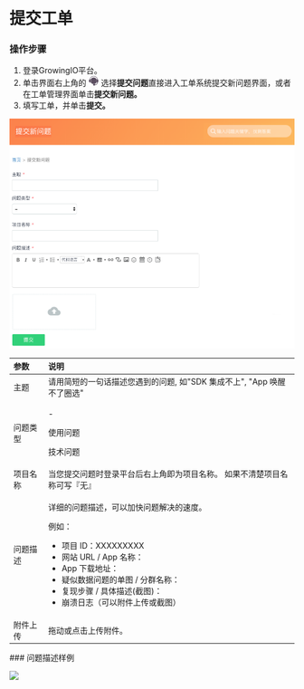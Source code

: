 # 提交工单

### 操作步骤

1. 登录GrowingIO平台。
2. 单击界面右上角的 ![](../../../.gitbook/assets/ke-fu.png) 选择**提交问题**直接进入工单系统提交新问题界面，或者在工单管理界面单击**提交新问题。**
3. 填写工单，并单击**提交。**

![](../../../.gitbook/assets/image%20%28120%29.png)

<table>
  <thead>
    <tr>
      <th style="text-align:left"><b>&#x53C2;&#x6570;</b>
      </th>
      <th style="text-align:left">&#x8BF4;&#x660E;</th>
    </tr>
  </thead>
  <tbody>
    <tr>
      <td style="text-align:left">&#x4E3B;&#x9898;</td>
      <td style="text-align:left">&#x8BF7;&#x7528;&#x7B80;&#x77ED;&#x7684;&#x4E00;&#x53E5;&#x8BDD;&#x63CF;&#x8FF0;&#x60A8;&#x9047;&#x5230;&#x7684;&#x95EE;&#x9898;,
        &#x5982;&quot;SDK &#x96C6;&#x6210;&#x4E0D;&#x4E0A;&quot;, &quot;App &#x5524;&#x9192;&#x4E0D;&#x4E86;&#x5708;&#x9009;&quot;</td>
    </tr>
    <tr>
      <td style="text-align:left">&#x95EE;&#x9898;&#x7C7B;&#x578B;</td>
      <td style="text-align:left">
        <p>-</p>
        <p>&#x4F7F;&#x7528;&#x95EE;&#x9898;</p>
        <p>&#x6280;&#x672F;&#x95EE;&#x9898;</p>
      </td>
    </tr>
    <tr>
      <td style="text-align:left">&#x9879;&#x76EE;&#x540D;&#x79F0;</td>
      <td style="text-align:left">&#x5F53;&#x60A8;&#x63D0;&#x4EA4;&#x95EE;&#x9898;&#x65F6;&#x767B;&#x5F55;&#x5E73;&#x53F0;&#x540E;&#x53F3;&#x4E0A;&#x89D2;&#x5373;&#x4E3A;&#x9879;&#x76EE;&#x540D;&#x79F0;&#x3002;
        &#x5982;&#x679C;&#x4E0D;&#x6E05;&#x695A;&#x9879;&#x76EE;&#x540D;&#x79F0;&#x53EF;&#x5199;&#x300E;&#x65E0;&#x300F;</td>
    </tr>
    <tr>
      <td style="text-align:left">&#x95EE;&#x9898;&#x63CF;&#x8FF0;</td>
      <td style="text-align:left">
        <p>&#x8BE6;&#x7EC6;&#x7684;&#x95EE;&#x9898;&#x63CF;&#x8FF0;&#xFF0C;&#x53EF;&#x4EE5;&#x52A0;&#x5FEB;&#x95EE;&#x9898;&#x89E3;&#x51B3;&#x7684;&#x901F;&#x5EA6;&#x3002;</p>
        <p>&#x4F8B;&#x5982;&#xFF1A;</p>
        <ul>
          <li>&#x9879;&#x76EE; ID&#xFF1A;XXXXXXXXX</li>
          <li>&#x7F51;&#x7AD9; URL / App &#x540D;&#x79F0;&#xFF1A;</li>
          <li>App &#x4E0B;&#x8F7D;&#x5730;&#x5740;&#xFF1A;</li>
          <li>&#x7591;&#x4F3C;&#x6570;&#x636E;&#x95EE;&#x9898;&#x7684;&#x5355;&#x56FE;
            / &#x5206;&#x7FA4;&#x540D;&#x79F0;&#xFF1A;</li>
          <li>&#x590D;&#x73B0;&#x6B65;&#x9AA4; / &#x5177;&#x4F53;&#x63CF;&#x8FF0;(&#x622A;&#x56FE;)&#xFF1A;</li>
          <li>&#x5D29;&#x6E83;&#x65E5;&#x5FD7;&#xFF08;&#x53EF;&#x4EE5;&#x9644;&#x4EF6;&#x4E0A;&#x4F20;&#x6216;&#x622A;&#x56FE;&#xFF09;</li>
        </ul>
      </td>
    </tr>
    <tr>
      <td style="text-align:left">&#x9644;&#x4EF6;&#x4E0A;&#x4F20;</td>
      <td style="text-align:left">&#x62D6;&#x52A8;&#x6216;&#x70B9;&#x51FB;&#x4E0A;&#x4F20;&#x9644;&#x4EF6;&#x3002;</td>
    </tr>
  </tbody>
</table>### 问题描述样例

![](https://docs.growingio.com/.gitbook/assets/-LGNxeGABUADKiTWTaEM-LmsBDO4OyOVHF-1m4UY-LmsC6kA7hgkiEiAhGZM3.png)



